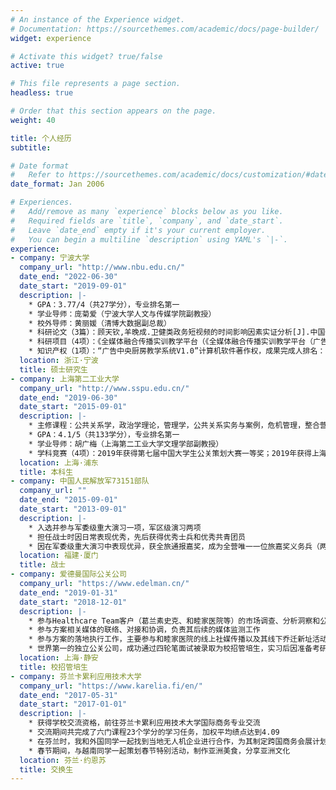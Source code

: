 ```yaml
---
# An instance of the Experience widget.
# Documentation: https://sourcethemes.com/academic/docs/page-builder/
widget: experience

# Activate this widget? true/false
active: true

# This file represents a page section.
headless: true

# Order that this section appears on the page.
weight: 40

title: 个人经历
subtitle:

# Date format
#   Refer to https://sourcethemes.com/academic/docs/customization/#date-format
date_format: Jan 2006

# Experiences.
#   Add/remove as many `experience` blocks below as you like.
#   Required fields are `title`, `company`, and `date_start`.
#   Leave `date_end` empty if it's your current employer.
#   You can begin a multiline `description` using YAML's `|-`.
experience:
- company: 宁波大学
  company_url: "http://www.nbu.edu.cn/"
  date_end: "2022-06-30"
  date_start: "2019-09-01"
  description: |-
    * GPA：3.77/4（共27学分），专业排名第一
    * 学业导师：庞菊爱（宁波大学人文与传媒学院副教授）
    * 校外导师：黄丽媛（清博大数据副总裁）
    * 科研论文（3篇）：顾天钦,羊晚成.卫健类政务短视频的时间影响因素实证分析[J].中国传媒报告,2020(4):15-24；顾天钦.公安类政务短视频的内容影响因素实证分析[J].科技传播,2021(1)；顾天钦.基于用户数据的IMC理论应用流程探索[J].新闻研究导刊,2021(1)
    * 科研项目（4项）：《全媒体融合传播实训教学平台（《全媒体融合传播实训教学平台（广告中央厨房教学系统研发）》，校级立项，经费49.8万，个人排序5/15；《全媒体融合传播实训教学平台（新媒体广告虚拟仿真投放实验二期开发）》，校级立项，经费10万，个人排序5/10；《明大建筑垃圾资源化利用系统三维建模技术服务》，企业横向，经费50万，个人排序5/5；《“对话广告人”系列专题讲座第三季》，企业横向，经费2万，个人排序2/9；《“对话广告人”系列专题讲座第四季》，企业横向，经费15万，个人排序6/6建筑垃圾资源化利用系统三维建模技术服务》，企业横向项目，经费50万，个人排序5/5；《“对话广告人”系列专题讲座第三季》，校级立项，经费2万，个人排序2/9
    * 知识产权（1项）：“广告中央厨房教学系统V1.0”计算机软件著作权，成果完成人排名：3/4
  location: 浙江·宁波
  title: 硕士研究生
- company: 上海第二工业大学
  company_url: "http://www.sspu.edu.cn/"
  date_end: "2019-06-30"
  date_start: "2015-09-01"
  description: |-
    * 主修课程：公共关系学，政治学理论，管理学，公共关系实务与案例，危机管理，整合营销传播，新媒体信息编辑等
    * GPA：4.1/5（共133学分），专业排名第一
    * 学业导师：胡广梅（上海第二工业大学文理学部副教授）
    * 学科竞赛（4项）：2019年获得第七届中国大学生公关策划大赛一等奖；2019年获得上海市公关专业团体辩论赛第一名；2018年获得上海市公关奖学金特等奖；2017年获得第六届中国大学生公关策划大赛三等奖
  location: 上海·浦东
  title: 本科生
- company: 中国人民解放军73151部队
  company_url: ""
  date_end: "2015-09-01"
  date_start: "2013-09-01"
  description: |-
    * 入选并参与军委级重大演习一项，军区级演习两项
    * 担任战士时因日常表现优秀，先后获得优秀士兵和优秀共青团员
    * 因在军委级重大演习中表现优异，获全旅通报嘉奖，成为全营唯一一位旅嘉奖义务兵（两年兵）获得者
  location: 福建·厦门
  title: 战士
- company: 爱德曼国际公关公司
  company_url: "https://www.edelman.cn/"
  date_end: "2019-01-31"
  date_start: "2018-12-01"
  description: |-
    * 参与Healthcare Team客户（葛兰素史克、和睦家医院等）的市场调查、分析洞察和公关方案策划工作
    * 参与方案相关媒体的联络、对接和协调，负责其后续的媒体监测工作
    * 参与方案的落地执行工作，主要参与和睦家医院的线上社媒传播以及其线下乔迁新址活动
    * 世界第一的独立公关公司，成功通过四轮笔面试被录取为校招管培生，实习后因准备考研复试放弃offer
  location: 上海·静安
  title: 校招管培生
- company: 芬兰卡累利应用技术大学
  company_url: "https://www.karelia.fi/en/"
  date_end: "2017-05-31"
  date_start: "2017-01-01"
  description: |-
    * 获得学校交流资格，前往芬兰卡累利应用技术大学国际商务专业交流
    * 交流期间共完成了六门课程23个学分的学习任务，加权平均绩点达到4.09
    * 在芬兰时，我和外国同学一起找到当地无人机企业进行合作，为其制定跨国商务会展计划并实施
    * 春节期间，与越南同学一起策划春节特别活动，制作亚洲美食，分享亚洲文化
  location: 芬兰·约恩苏
  title: 交换生
---
```

